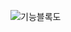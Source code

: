 ![기능블록도](https://user-images.githubusercontent.com/38070554/56327997-d6abbf00-61b7-11e9-8191-bccb86614047.png)
